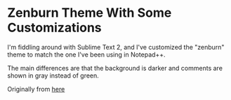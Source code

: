 # Zenburn Theme With Some Customizations

I'm fiddling around with Sublime Text 2, and I've customized the "zenburn" theme to match the one I've been using in Notepad++.

The main differences are that the background is darker and comments are shown in gray instead of green.

Originally from [here](http://www.sublimetext.com/forum/viewtopic.php?f=5&t=4797)